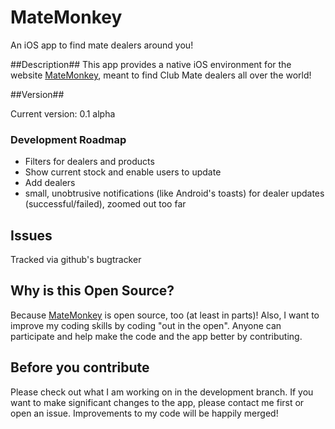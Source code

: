 # MateMonkey
An iOS app to find mate dealers around you!

##Description##
This app provides a native iOS environment for the website [MateMonkey](www.matemonkey.com), meant to find Club Mate dealers all over the world!

##Version##

Current version: 0.1 alpha

### Development Roadmap ###

* Filters for dealers and products
* Show current stock and enable users to update
* Add dealers
* small, unobtrusive notifications (like Android's toasts) for dealer updates (successful/failed), zoomed out too far

## Issues ##
Tracked via github's bugtracker

## Why is this Open Source? ##
Because [MateMonkey](https://github.com/MateMonkey) is open source, too (at least in parts)! Also, I want to improve my coding skills by coding "out in the open". Anyone can participate and help make the code and the app better by contributing. 

## Before you contribute ##
Please check out what I am working on in the development branch. If you want to make significant changes to the app, please contact me first or open an issue. Improvements to my code will be happily merged!
